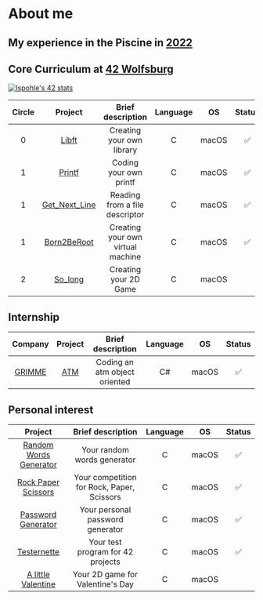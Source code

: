 # About me

## My experience in the Piscine in [2022](https://de.linkedin.com/posts/42wolfsburg_meet-the-pisciners-of-42-wolfsburg-lea-activity-7001888943784787968-BH_N)

## Core Curriculum at [42 Wolfsburg](https://42wolfsburg.de/)

[![lspohle's 42 stats](https://badge42.vercel.app/api/v2/clc39o9vg00590flgbemnvaab/stats?cursusId=21&coalitionId=150)](https://github.com/JaeSeoKim/badge42) 

| Circle | Project |  Brief description         | Language | OS       | Status |
|:------:|:-------:|:--------------------------:|:--------:|:--------:|:------:|
| 0      | [Libft](https://github.com/lspohle/libft)   | Creating your own library | C        | macOS| ✅|
| 1      | [Printf](https://github.com/lspohle/ft_printf)  |Coding your own printf | C        | macOS| ✅|
| 1      | [Get_Next_Line](https://github.com/lspohle/42_get_next_line/tree/main)  |Reading from a file descriptor   | C        | macOS| ✅|
| 1      | [Born2BeRoot](https://github.com/lspohle/42_born2beroot)  |Creating your own virtual machine      | C        | macOS| ✅|
|2       | [So_long]()| Creating your 2D Game| C | macOS|

## Internship

| Company | Project       |         Brief description      |  Language | OS |  Status |
|:-------:|:-------------:|:------------------------------:|:--------:|:--------:|:--:|
|[GRIMME](https://grimme.com/de)   |[ATM](https://github.com/lspohle/atm)            |Coding an atm object oriented   | C#       | macOS|✅ |

## Personal interest

| Project       |         Brief description      | Language | OS |  Status |
|:-------------:|:------------------------------:|:--------:|:--------:|:--:|
|[Random Words Generator](https://github.com/lspohle/random_words_generator)|Your random words generator |  C        | macOS|✅|
|[Rock Paper Scissors](https://github.com/lspohle/PRIVATE_rps)|Your competition for Rock, Paper, Scissors | C        | macOS|✅      |
|[Password Generator](https://github.com/lspohle/PRIVATE_password)|Your personal password generator |C        | macOS|✅     |
|[Testernette](https://github.com/lspohle/42_testernette)|Your test program for 42 projects | C        | macOS|✅     |
|[A little Valentine]()|Your 2D game for Valentine's Day|C|macOS|
